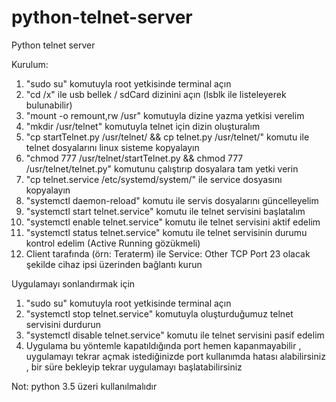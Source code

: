 # python-telnet-server
Python telnet server

Kurulum:
1) "sudo su" komutuyla root yetkisinde terminal açın 
2) "cd /x" ile usb bellek / sdCard dizinini açın (lsblk ile listeleyerek bulunabilir)
3) "mount -o remount,rw /usr" komutuyla dizine yazma yetkisi verelim
4) "mkdir /usr/telnet" komutuyla telnet için dizin oluşturalım
5) "cp startTelnet.py /usr/telnet/ && cp telnet.py /usr/telnet/" komutu ile telnet dosyalarını linux sisteme kopyalayın
6) "chmod 777 /usr/telnet/startTelnet.py && chmod 777 /usr/telnet/telnet.py" komutunu çalıştırıp dosyalara tam yetki verin
7) "cp telnet.service /etc/systemd/system/" ile service dosyasını kopyalayın
8) "systemctl daemon-reload" komutu ile servis dosyalarını güncelleyelim
9) "systemctl start telnet.service" komutu ile telnet servisini başlatalım
10) "systemctl enable telnet.service" komutu ile telnet servisini aktif edelim
11) "systemctl status telnet.service" komutu ile telnet servisinin durumu kontrol edelim (Active Running gözükmeli)
12) Client tarafında (örn: Teraterm) ile Service: Other TCP Port 23 olacak şekilde cihaz ipsi üzerinden bağlantı kurun


Uygulamayı sonlandırmak için
1) "sudo su" komutuyla root yetkisinde terminal açın 
2) "systemctl stop telnet.service" komutuyla oluşturduğumuz telnet servisini durdurun
3) "systemctl disable telnet.service" komutu ile telnet servisini pasif edelim
4) Uygulama bu yöntemle kapatıldığında port hemen kapanmayabilir , uygulamayı tekrar açmak istediğinizde port kullanımda hatası alabilirsiniz , bir süre bekleyip tekrar uygulamayı başlatabilirsiniz

Not: python 3.5 üzeri kullanılmalıdır
